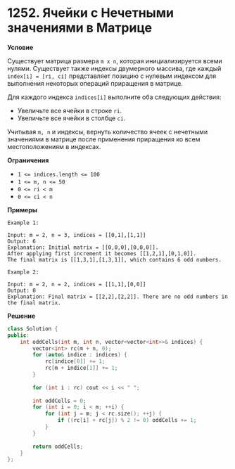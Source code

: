 # 1252. Ячейки с Нечетными значениями в Матрице

**Условие**

Существует матрица размера `m x n`, которая инициализируется всеми нулями. Существует также индексы двумерного массива, где каждый `index[i] = [ri, ci]` представляет позицию с нулевым индексом для выполнения некоторых операций приращения в матрице.

Для каждого индекса `indices[i]` выполните оба следующих действия:

- Увеличьте все ячейки в строке `ri`.
- Увеличьте все ячейки в столбце `ci`.

Учитывая `m, n` и индексы, вернуть количество ячеек с нечетными значениями в матрице после применения приращения ко всем местоположениям в индексах.

**Ограничения**

- `1 <= indices.length <= 100`
- `1 <= m, n <= 50`
- `0 <= ri < m`
- `0 <= ci < n`

**Примеры**
```
Example 1:

Input: m = 2, n = 3, indices = [[0,1],[1,1]]
Output: 6
Explanation: Initial matrix = [[0,0,0],[0,0,0]].
After applying first increment it becomes [[1,2,1],[0,1,0]].
The final matrix is [[1,3,1],[1,3,1]], which contains 6 odd numbers.

Example 2:

Input: m = 2, n = 2, indices = [[1,1],[0,0]]
Output: 0
Explanation: Final matrix = [[2,2],[2,2]]. There are no odd numbers in the final matrix.
```


**Решение**


```C++
class Solution {
public:
    int oddCells(int m, int n, vector<vector<int>>& indices) {
        vector<int> rc(m + n, 0);
        for (auto& indice : indices) {
            rc[indice[0]] += 1;
            rc[m + indice[1]] += 1;
        }
        
        for (int i : rc) cout << i << " ";
        
        int oddCells = 0;
        for (int i = 0; i < m; ++i) {
            for (int j = m; j < rc.size(); ++j) {
                if ((rc[i] + rc[j]) % 2 != 0) oddCells += 1;
            }
        }
        
        return oddCells;
    }
};
```